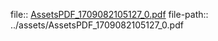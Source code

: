 file:: [AssetsPDF_1709082105127_0.pdf](../assets/AssetsPDF_1709082105127_0.pdf)
file-path:: ../assets/AssetsPDF_1709082105127_0.pdf
